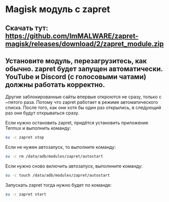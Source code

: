 # Magisk модуль с zapret

## Скачать тут: https://github.com/ImMALWARE/zapret-magisk/releases/download/2/zapret_module.zip

## Установите модуль, перезагрузитесь, как обычно. **zapret** будет запущен автоматически. YouTube и Discord (с голосовыми чатами) должны работать корректно.

Другие заблокированные сайты впервые откроются не сразу, только с ~пятого раза. Потому что zapret работает в режиме автоматического списка. После того, как они хотя бы один раз открылись, в следующий раз они будут открываться сразу.

Если нужно остановить zapret, придётся установить приложение Termux и выполнить команду:
```sh
su -c zapret stop
```
Если не нужен автозапуск, то выполните команду:
```sh
su -c rm /data/adb/modules/zapret/autostart
```
Если нужно сново включить автозапуск, выполнните команду:
```sh
su -c touch /data/adb/modules/zapret/autostart
```
Запускать zapret тогда нужно будет по команде:
```sh
su -c zapret start
```

